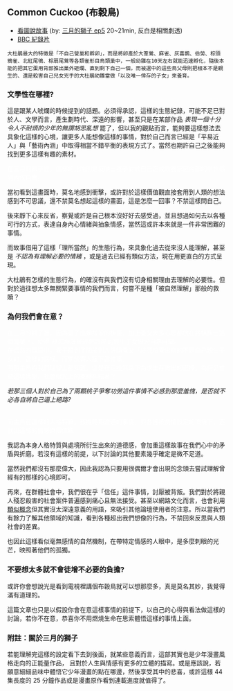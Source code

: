 ## Common Cuckoo (布穀鳥)

* [看圖說故事](https://imgur.com/a/pCNEyCn) (by: [三月的獅子 ep5](https://ani.gamer.com.tw/animeVideo.php?sn=6483) 20~21min, 反白是相關劇透)
* [BBC 紀錄片](https://www.youtube.com/watch?v=SO1WccH2_YM)

```
大杜鵑最大的特徵是「不自己營巢和孵卵」，而是將卵產於大葦鶯、麻雀、灰喜鵲、伯勞、棕頭鴉雀、北紅尾鴝、棕扇尾鶯等各類雀形目鳥類巢中，一般幼雛在10天左右就能迅速孵化，隨後本能的把其它蛋用背部推出巢外砸爛、直到剩下自己一個，而被選中的這些鳥父母則把根本不是親生的、還是殺害自己兒女兇手的大杜鵑幼雛當做「以及唯一倖存的子女」來養育。
```

### 文學性在哪裡?

這是跟某人唬爛的時候提到的話題。必須得承認，這樣的生態紀錄，可能不足已對於人、文學而言，產生劃時代、深遠的影響，甚至只是在某部作品 *表現一個十分令人不耐煩的少年的無謂胡思亂想* 罷了，但以我的觀點而言，能夠要這樣想法去具象化這樣的心境，讓更多人能想像這樣的事情，對於自己而言已經是「平易近人」與「藝術內涵」中取得相當不錯平衡的表現方式了。當然也期許自己之後能夠找到更多這樣有趣的素材。

<font color="white">在三月的獅子裡，這樣的比喻則是反映出養子對於自己造成收養家庭內部的爭執感到內疚自責。</font>

當初看到這畫面時，莫名地感到衝擊，或許對於這樣價值觀直接套用到人類的想法感到不可思議，還不禁莫名想起這樣的畫面，這是怎麼一回事？不禁這樣問自己。

後來靜下心來反省，察覺或許是自己根本沒好好去感受過，並且想過如何去以各種可行的方式，表達自身內心情緒與抽象情感，當然這或許本來就是一件非常困難的事情。

而故事借用了這樣「理所當然」的生態行為，來具象化過去從來沒人能理解，甚至是 *不認為有理解必要的情緒* ，或是過去已經有類似方法，現在用更直白的方式呈現。

大杜鵑有怎樣的生態行為，的確沒有與我們沒有切身相關理由去理解的必要性。但對於過往想太多無關緊要事情的我們而言，何嘗不是種「被自然理解」那般的救贖？


### 為何我們會在意？

<font color="white">在三月的獅子裡，因為養子出類拔翠的棋藝，加上養父大多心思都放在將棋棋士這個職業上，使得 *終究無法被得到認可* 的親生子女紛紛自暴自棄。</font>
<br><font color="white">在偶然的耳語中，養子聽到了關於別人評論養父「終究培養出來的不是自己親生子女的」這樣的感嘆。而關於寄人籬下這件事，</font>
<br><font color="white">明明主角與我們理智上都知道，這是在走投無路下為求生存做出的選擇，為何仍會被這樣情感、社會眼光上的束縛糾結著？</font>

*若那三個人對於自己為了兩顆桃子爭奪功勞這件事情不必感到那麼羞愧，是否就不必各自將自己逼上絕路?*

<br><font color="white">而主角在這樣的人格特質，孩提時期遭遇的事情，與各種被劇情設定的環境下，造就出這樣的情感與價值觀</font>

我認為本身人格特質與處境所衍生出來的道德感，會加重這樣故事在我們心中的矛盾與折磨。若沒有這樣的前提，以下討論的其他要素幾乎確定是微不足道。

當然我們都沒有那麼偉大，因此我認為只要用很偶爾才會出現的念頭去嘗試理解曾經有的那樣的心境即可。

再來，在群體社會中，我們很在乎「信任」這件事情，討厭被背叛。我們對於將親人殘忍殺害的社會案件普遍感到痛心且無法接受。甚至以網路文化而言，也會利用[類似概念](https://pttpedia.fandom.com/zh/wiki/Yayakaka)但其實沒太深遠意義的用語，來吸引其他論壇使用者的注意。所以當我們有餘力了解其他領域的知識，看到各種超出我們想像的行為，不禁回來反思與人類社會的差異。

也因此這樣看似毫無感情的自然機制，在帶特定情感的人眼中，是多麼刺眼的光芒，映照著他們的孤獨。

### 不要想太多就不會徒增不必要的負擔?

或許你會想說光是看到電視裡講個布穀鳥就可以想那麼多，真是莫名其妙，我覺得滿有道理的。

這篇文章也只是以假設你會在意這樣事情的前提下，以自己的心得與看法做這樣的討論，若你不在意，恭喜你不用燃燒生命在思索體悟這樣的事情上面。


### 附註：關於三月的獅子

若能理解完這樣的設定看下去到後面，就某些意義而言，這部其實也是少年漫畫風格走向的正能量作品， 且對於人生與情感有更多的立體的描寫。或是應該說，若願意細細品味中體悟它少年漫畫的點在哪邊，然後享受其中的悲喜，或許這樣 44 集長度的 25 分鐘作品或是漫畫原作看到連載進度就值得了。
